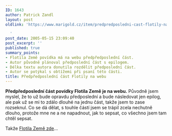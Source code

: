```yaml
---
ID: 1643
author: Patrick Zandl
layout: post
oldlink: 'https://www.marigold.cz/item/predpredposledni-cast-flotily-na-webu

  '
post_date: 2005-05-15 23:09:40
post_excerpt: ''
published: true
summary_points:
- Flotila Země povídka má na webu předpředposlední část.
- Autor původně plánoval předposlední část s epilogem.
- Délka textu autora donutila rozdělit předposlední část.
- Autor se potýkal s obtížemi při psaní této části.
title: Předpředposlední část Flotily na webu
---
```


<p><b>Předpředposlední část povídky Flotila Země je na webu.</b> Původně jsem myslel, že to už bude opravdu předposlední a bude následovat jen epilog, ale pak už se mi to zdálo dlouhé na jednu část, takže jsem to zase rozseknul. Co se dá dělat, s touhle částí jsem se trápil zcela nechutně dlouho, protože mne ne a ne napadnout, jak to sepsat, co všechno jsem tam chtěl sepsat. </p>

<p>Takže <a href="http://flotila.bloguje.cz">Flotila Země zde</a>...
</p>